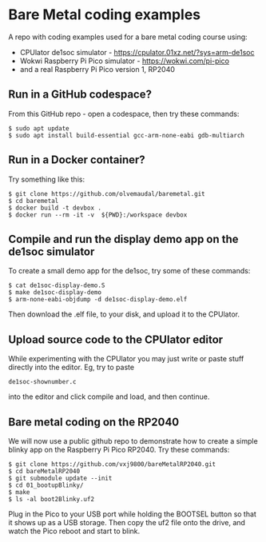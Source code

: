 # Bare Metal coding examples

A repo with coding examples used for a bare metal coding course using:

- CPUlator de1soc simulator - https://cpulator.01xz.net/?sys=arm-de1soc
- Wokwi Raspberry Pi Pico simulator - https://wokwi.com/pi-pico
- and a real Raspberry Pi Pico version 1, RP2040

## Run in a GitHub codespace?

From this GitHub repo - open a codespace, then try these commands:

    $ sudo apt update
    $ sudo apt install build-essential gcc-arm-none-eabi gdb-multiarch

## Run in a Docker container?

Try something like this:

    $ git clone https://github.com/olvemaudal/baremetal.git
    $ cd baremetal
    $ docker build -t devbox .
    $ docker run --rm -it -v  ${PWD}:/workspace devbox

## Compile and run the display demo app on the de1soc simulator

To create a small demo app for the de1soc, try some of these commands:

    $ cat de1soc-display-demo.S
    $ make de1soc-display-demo
    $ arm-none-eabi-objdump -d de1soc-display-demo.elf

Then download the .elf file, to your disk, and upload it to the CPUlator.

## Upload source code to the CPUlator editor

While experimenting with the CPUlator you may just write or paste stuff directly into the editor. Eg, try to paste

    de1soc-shownumber.c

into the editor and click compile and load, and then continue.

## Bare metal coding on the RP2040

We will now use a public github repo to demonstrate how to create a simple blinky app on the Raspberry Pi Pico RP2040. Try these commands:

    $ git clone https://github.com/vxj9800/bareMetalRP2040.git
    $ cd bareMetalRP2040
    $ git submodule update --init
    $ cd 01_bootupBlinky/
    $ make
    $ ls -al boot2Blinky.uf2

Plug in the Pico to your USB port while holding the BOOTSEL button so that it shows up as a USB storage. Then copy the uf2 file onto the drive, and watch the Pico reboot and start to blink.